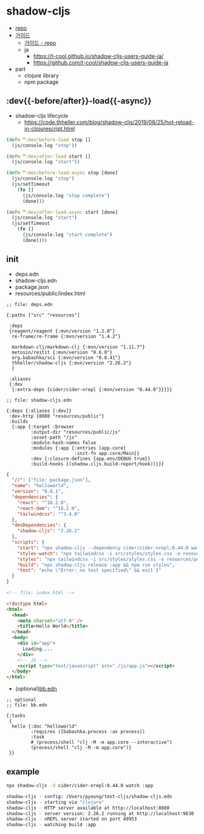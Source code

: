 # shadow-cljs

- [repo](https://github.com/thheller/shadow-cljs)
- [가이드](https://shadow-cljs.github.io/docs/UsersGuide.html)
  - [가이드 - repo](https://github.com/shadow-cljs/shadow-cljs.github.io)
  - ja
    - <https://t-cool.github.io/shadow-cljs-users-guide-ja/>
    - <https://github.com/t-cool/shadow-cljs-users-guide-ja>
- part
  - clojure library
  - npm package

## :dev{{-before/after}}-load{{-async}}

- shadow-cljs lifecycle
  - https://code.thheller.com/blog/shadow-cljs/2019/08/25/hot-reload-in-clojurescript.html

``` clojure
(defn ^:dev/before-load stop []
  (js/console.log "stop"))

(defn ^:dev/after-load start []
  (js/console.log "start"))

(defn ^:dev/before-load-async stop [done]
  (js/console.log "stop")
  (js/setTimeout
    (fn []
      (js/console.log "stop complete")
      (done)))

(defn ^:dev/after-load-async start [done]
  (js/console.log "start")
  (js/setTimeout
    (fn []
      (js/console.log "start complete")
      (done))))
```

## init

- deps.edn
- shadow-cljs.edn
- package.json
- resources/public/index.html


``` edn
;; file: deps.edn

{:paths ["src" "resources"]

 :deps
 {reagent/reagent {:mvn/version "1.2.0"}
  re-frame/re-frame {:mvn/version "1.4.2"}

  markdown-clj/markdown-clj {:mvn/version "1.11.7"}
  metosin/reitit {:mvn/version "0.6.0"}
  org.babashka/sci {:mvn/version "0.8.41"}
  thheller/shadow-cljs {:mvn/version "2.26.2"}
  }

 :aliases
 {:dev
  {:extra-deps {cider/cider-nrepl {:mvn/version "0.44.0"}}}}}
```

``` edn
;; file: shadow-cljs.edn

{:deps {:aliases [:dev]}
 :dev-http {8080 "resources/public"}
 :builds
  {:app {:target :browser
         :output-dir "resources/public/js"
         :asset-path "/js"
         :module-hash-names false
         :modules {:app {:entries [app.core]
                         :init-fn app.core/Main}}
         :dev {:closure-defines {app.env/DEBUG true}}
         :build-hooks [(shadow.cljs.build-report/hook)]}}}
```

``` json
{
  "//": ["file: package.json"],
  "name": "helloworld",
  "version": "0.0.1",
  "dependencies": {
    "react": "^18.2.0",
    "react-dom": "^18.2.0",
    "tailwindcss": "^3.4.0"
  },
  "devDependencies": {
    "shadow-cljs": "2.26.2"
  },
  "scripts": {
    "start": "npx shadow-cljs --dependency cider/cider-nrepl:0.44.0 watch :app",
    "styles-watch": "npx tailwindcss -i src/styles/styles.css -o resources/public/css/styles.css --watch",
    "styles": "npx tailwindcss -i src/styles/styles.css -o resources/public/css/styles.css",
    "build": "npx shadow-cljs release :app && npm run styles",
    "test": "echo \"Error: no test specified\" && exit 1"
  }
}
```

``` html
<!-- file: index.html -->

<!doctype html>
<html>
  <head>
    <meta charset="utf-8" />
    <title>Hello World</title>
  </head>
  <body>
    <div id="app">
      Loading....
    </div>
    <!-- JS -->
    <script type="text/javascript" src="./js/app.js"></script>
  </body>
</html>
```

- (optional)[bb.edn](https://netpyoung.github.io/study.clojure/tool/babashka.html#bbedn)

``` edn
;; optional
;; file: bb.edn

{:tasks
 {
  hello {:doc "helloworld"
         :requires ([babashka.process :as process])
         :task 
         #_(process/shell "clj -M -m app.core --interactive")
         (process/shell "clj -M -m app.core")}
 }}
```

## example

``` bash
npx shadow-cljs -d cider/cider-nrepl:0.44.0 watch :app

shadow-cljs - config: /Users/pyoung/test-cljs/shadow-cljs.edn
shadow-cljs - starting via "clojure"
shadow-cljs - HTTP server available at http://localhost:8080
shadow-cljs - server version: 2.26.2 running at http://localhost:9630
shadow-cljs - nREPL server started on port 49953
shadow-cljs - watching build :app
```
